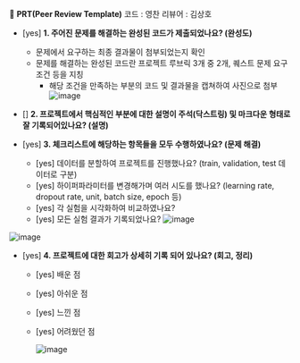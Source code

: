 🔑 **PRT(Peer Review Template)**
코드 : 영찬
리뷰어 : 김상호

- [yes]  **1. 주어진 문제를 해결하는 완성된 코드가 제출되었나요? (완성도)**
    - 문제에서 요구하는 최종 결과물이 첨부되었는지 확인
    - 문제를 해결하는 완성된 코드란 프로젝트 루브릭 3개 중 2개, 
    퀘스트 문제 요구조건 등을 지칭
        - 해당 조건을 만족하는 부분의 코드 및 결과물을 캡쳐하여 사진으로 첨부
![image](https://github.com/zave7/aiffel-research/assets/169222852/dbb5cd04-4e91-480d-9ca5-6869bba46a16)

- []  **2. 프로젝트에서 핵심적인 부분에 대한 설명이 주석(닥스트링) 및 마크다운 형태로 잘 기록되어있나요? (설명)**

- [yes]  **3. 체크리스트에 해당하는 항목들을 모두 수행하였나요? (문제 해결)**
    - [yes]  데이터를 분할하여 프로젝트를 진행했나요? (train, validation, test 데이터로 구분)
    - [yes]  하이퍼파라미터를 변경해가며 여러 시도를 했나요? (learning rate, dropout rate, unit, batch size, epoch 등)
    - [yes]  각 실험을 시각화하여 비교하였나요?
    - [yes]  모든 실험 결과가 기록되었나요?
![image](https://github.com/zave7/aiffel-research/assets/169222852/5f72d6f9-cc88-4ed7-88da-1afc641f64d7)

![image](https://github.com/zave7/aiffel-research/assets/169222852/be20d07f-8201-48cc-b263-9ef859cd897f)

- [yes]  **4. 프로젝트에 대한 회고가 상세히 기록 되어 있나요? (회고, 정리)**
    - [yes]  배운 점
    - [yes]  아쉬운 점
    - [yes]  느낀 점
    - [yes]  어려웠던 점


      ![image](https://github.com/zave7/aiffel-research/assets/169222852/5b02b199-7b97-41e9-8c69-b19e1b9b3221)
